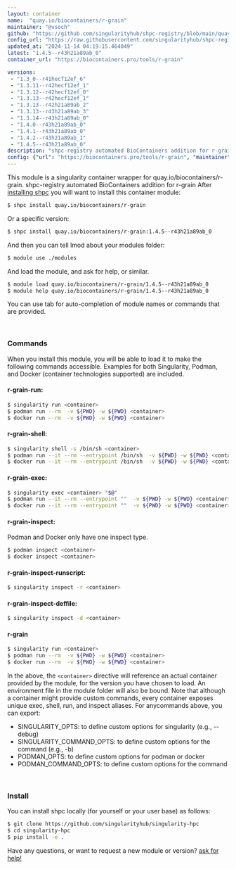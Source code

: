 ```yaml
---
layout: container
name:  "quay.io/biocontainers/r-grain"
maintainer: "@vsoch"
github: "https://github.com/singularityhub/shpc-registry/blob/main/quay.io/biocontainers/r-grain/container.yaml"
config_url: "https://raw.githubusercontent.com/singularityhub/shpc-registry/main/quay.io/biocontainers/r-grain/container.yaml"
updated_at: "2024-11-14 04:19:15.464049"
latest: "1.4.5--r43h21a89ab_0"
container_url: "https://biocontainers.pro/tools/r-grain"

versions:
 - "1.3_0--r41hecf12ef_6"
 - "1.3.11--r42hecf12ef_1"
 - "1.3.12--r42hecf12ef_0"
 - "1.3.13--r42hecf12ef_1"
 - "1.3.13--r42h21a89ab_2"
 - "1.3.13--r43h21a89ab_3"
 - "1.3.14--r43h21a89ab_0"
 - "1.4.0--r43h21a89ab_0"
 - "1.4.1--r43h21a89ab_0"
 - "1.4.2--r43h21a89ab_1"
 - "1.4.5--r43h21a89ab_0"
description: "shpc-registry automated BioContainers addition for r-grain"
config: {"url": "https://biocontainers.pro/tools/r-grain", "maintainer": "@vsoch", "description": "shpc-registry automated BioContainers addition for r-grain", "latest": {"1.4.5--r43h21a89ab_0": "sha256:78776f179751206ed8f57b38e80532935480ecc3497f1656b49eb46634918393"}, "tags": {"1.3_0--r41hecf12ef_6": "sha256:6b4d1ea59a0d63edffdbbd7516ef66340e23d3a296dc9ecc161349bed1a1e98b", "1.3.11--r42hecf12ef_1": "sha256:2178aa3229d0653dc2c6cee473ea6992882be661e2c606ee5e175f87a794c5a4", "1.3.12--r42hecf12ef_0": "sha256:bc556d7a8ff478e4761960e13bc2bbf6aa4ad28429faa79aa0ef6dce4c305240", "1.3.13--r42hecf12ef_1": "sha256:8bcd11a5f4feef7e71caeea0016c4116edffdafa89123181f964934f19acf8ed", "1.3.13--r42h21a89ab_2": "sha256:50bdf7789d110e7cc0a3f3c437a8b2f43f1b661aa7f665ddeec4dea1e9479d8f", "1.3.13--r43h21a89ab_3": "sha256:c9457f3be8484bbd104d24c1fad2a1ea336fb747578c407227ea5282528eb7bb", "1.3.14--r43h21a89ab_0": "sha256:71fa1ced1b36ccfad8c487b606b78cab0da373a0ac46705a835ec11307ebec6d", "1.4.0--r43h21a89ab_0": "sha256:3e1ae70450db1b13cbadf578508970de6fb3e4fdb01af08477f2b54adaa022de", "1.4.1--r43h21a89ab_0": "sha256:2dee1abacc157c8c1a5d0e39f78856c9d2563fdbe6a142084e26ce9132530c77", "1.4.2--r43h21a89ab_1": "sha256:116dd94d716eb62b86a36c888d6be750ca8a5e3d60f3cd735cba2e461527d5ca", "1.4.5--r43h21a89ab_0": "sha256:78776f179751206ed8f57b38e80532935480ecc3497f1656b49eb46634918393"}, "docker": "quay.io/biocontainers/r-grain"}
---
```


This module is a singularity container wrapper for quay.io/biocontainers/r-grain.
shpc-registry automated BioContainers addition for r-grain
After [installing shpc](#install) you will want to install this container module:


```bash
$ shpc install quay.io/biocontainers/r-grain
```

Or a specific version:

```bash
$ shpc install quay.io/biocontainers/r-grain:1.4.5--r43h21a89ab_0
```

And then you can tell lmod about your modules folder:

```bash
$ module use ./modules
```

And load the module, and ask for help, or similar.

```bash
$ module load quay.io/biocontainers/r-grain/1.4.5--r43h21a89ab_0
$ module help quay.io/biocontainers/r-grain/1.4.5--r43h21a89ab_0
```

You can use tab for auto-completion of module names or commands that are provided.

<br>

### Commands

When you install this module, you will be able to load it to make the following commands accessible.
Examples for both Singularity, Podman, and Docker (container technologies supported) are included.

#### r-grain-run:

```bash
$ singularity run <container>
$ podman run --rm  -v ${PWD} -w ${PWD} <container>
$ docker run --rm  -v ${PWD} -w ${PWD} <container>
```

#### r-grain-shell:

```bash
$ singularity shell -s /bin/sh <container>
$ podman run --it --rm --entrypoint /bin/sh  -v ${PWD} -w ${PWD} <container>
$ docker run --it --rm --entrypoint /bin/sh  -v ${PWD} -w ${PWD} <container>
```

#### r-grain-exec:

```bash
$ singularity exec <container> "$@"
$ podman run --it --rm --entrypoint ""  -v ${PWD} -w ${PWD} <container> "$@"
$ docker run --it --rm --entrypoint ""  -v ${PWD} -w ${PWD} <container> "$@"
```

#### r-grain-inspect:

Podman and Docker only have one inspect type.

```bash
$ podman inspect <container>
$ docker inspect <container>
```

#### r-grain-inspect-runscript:

```bash
$ singularity inspect -r <container>
```

#### r-grain-inspect-deffile:

```bash
$ singularity inspect -d <container>
```



#### r-grain

```bash
$ singularity run <container>
$ podman run --rm  -v ${PWD} -w ${PWD} <container>
$ docker run --rm  -v ${PWD} -w ${PWD} <container>
```


In the above, the `<container>` directive will reference an actual container provided
by the module, for the version you have chosen to load. An environment file in the
module folder will also be bound. Note that although a container
might provide custom commands, every container exposes unique exec, shell, run, and
inspect aliases. For anycommands above, you can export:

 - SINGULARITY_OPTS: to define custom options for singularity (e.g., --debug)
 - SINGULARITY_COMMAND_OPTS: to define custom options for the command (e.g., -b)
 - PODMAN_OPTS: to define custom options for podman or docker
 - PODMAN_COMMAND_OPTS: to define custom options for the command

<br>

### Install

You can install shpc locally (for yourself or your user base) as follows:

```bash
$ git clone https://github.com/singularityhub/singularity-hpc
$ cd singularity-hpc
$ pip install -e .
```

Have any questions, or want to request a new module or version? [ask for help!](https://github.com/singularityhub/singularity-hpc/issues)